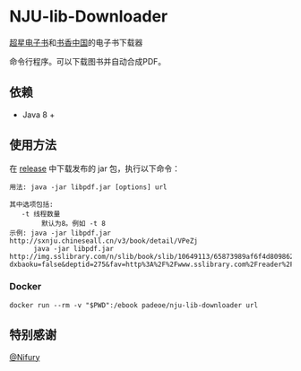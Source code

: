 # NJU-lib-Downloader
[超星电子书](http://www.sslibrary.com/)和[书香中国](http://sxnju.chineseall.cn/home/index)的电子书下载器

命令行程序。可以下载图书并自动合成PDF。

## 依赖
* Java 8 +

## 使用方法
在 [release](https://github.com/padeoe/nju-lib-downloader/releases) 中下载发布的 jar 包，执行以下命令：
```
用法: java -jar libpdf.jar [options] url

其中选项包括:
   -t 线程数量
        默认为8。例如 -t 8
示例: java -jar libpdf.jar http://sxnju.chineseall.cn/v3/book/detail/VPeZj
      java -jar libpdf.jar http://img.sslibrary.com/n/slib/book/slib/10649113/65873989af6f4d809862aa11b16f650c/0e71a4d58ffba4e1b202d4b3fb30a81a.shtml?dxbaoku=false&deptid=275&fav=http%3A%2F%2Fwww.sslibrary.com%2Freader%2Fpdg%2Fpdgreader%3Fd%3Da1b248ecb4a78ba2087d8b5d0c5c950d%26ssid%3D10649113&fenlei=080401&spage=1&t=5&username=xxxxxx&view=-1
```

### Docker

```
docker run --rm -v "$PWD":/ebook padeoe/nju-lib-downloader url
```

<h2>特别感谢</h2>

[@Nifury](https://github.com/Nifury)
